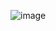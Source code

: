 
![image](https://github.com/Sarojshah1/Sarojshah1/assets/87790861/9e8ea1e6-a160-427e-a473-52af7bd674b4)
